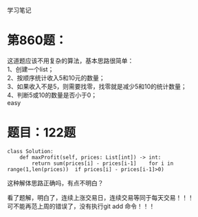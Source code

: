 学习笔记  

# 第860题：  
这道题应该不用复杂的算法，基本思路很简单：  
1、创建一个list；  
2、按顺序统计收入5和10元的数量；  
3、如果收入不是5，则需要找零，找零就是减少5和10的统计数量；  
4、判断5或10的数量是否小于0；  
easy  

# 题目：122题  
```
class Solution:  
    def maxProfit(self, prices: List[int]) -> int:  
        return sum(prices[i] - prices[i-1]    for i in range(1,len(prices))  if prices[i] - prices[i-1]>0)  
```
这种解体思路正确吗，有点不明白？   

看了题解，明白了，连续上涨交易日，连续交易等同于每天交易！！！  
可不能再范上周的错误了，没有执行git add 命令！！！